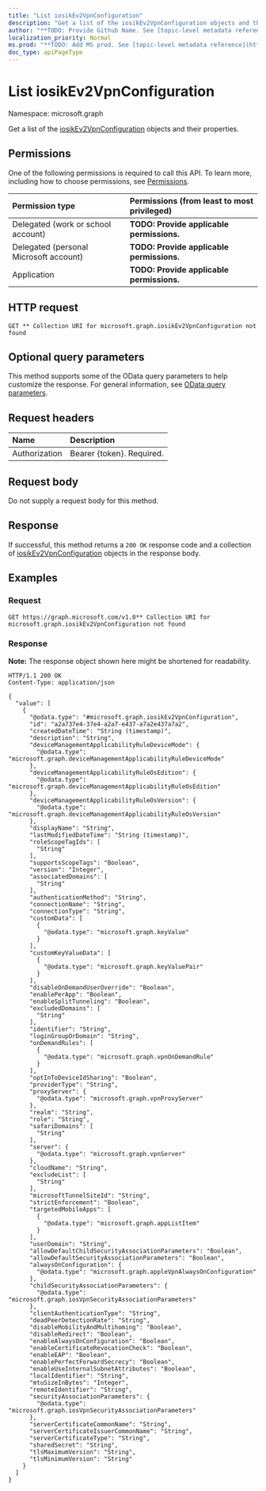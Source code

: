 ```yaml
---
title: "List iosikEv2VpnConfiguration"
description: "Get a list of the iosikEv2VpnConfiguration objects and their properties."
author: "**TODO: Provide Github Name. See [topic-level metadata reference](https://msgo.azurewebsites.net/add/document/guidelines/metadata.html#topic-level-metadata)**"
localization_priority: Normal
ms.prod: "**TODO: Add MS prod. See [topic-level metadata reference](https://msgo.azurewebsites.net/add/document/guidelines/metadata.html#topic-level-metadata)**"
doc_type: apiPageType
---
```


# List iosikEv2VpnConfiguration
Namespace: microsoft.graph



Get a list of the [iosikEv2VpnConfiguration](../resources/iosikev2vpnconfiguration.md) objects and their properties.

## Permissions
One of the following permissions is required to call this API. To learn more, including how to choose permissions, see [Permissions](/graph/permissions-reference).

|Permission type|Permissions (from least to most privileged)|
|:---|:---|
|Delegated (work or school account)|**TODO: Provide applicable permissions.**|
|Delegated (personal Microsoft account)|**TODO: Provide applicable permissions.**|
|Application|**TODO: Provide applicable permissions.**|

## HTTP request

<!-- {
  "blockType": "ignored"
}
-->
``` http
GET ** Collection URI for microsoft.graph.iosikEv2VpnConfiguration not found
```

## Optional query parameters
This method supports some of the OData query parameters to help customize the response. For general information, see [OData query parameters](/graph/query-parameters).

## Request headers
|Name|Description|
|:---|:---|
|Authorization|Bearer {token}. Required.|

## Request body
Do not supply a request body for this method.

## Response

If successful, this method returns a `200 OK` response code and a collection of [iosikEv2VpnConfiguration](../resources/iosikev2vpnconfiguration.md) objects in the response body.

## Examples

### Request
<!-- {
  "blockType": "request",
  "name": "list_iosikev2vpnconfiguration"
}
-->
``` http
GET https://graph.microsoft.com/v1.0** Collection URI for microsoft.graph.iosikEv2VpnConfiguration not found
```


### Response
**Note:** The response object shown here might be shortened for readability.
<!-- {
  "blockType": "response",
  "truncated": true,
  "@odata.type": "Collection(microsoft.graph.iosikEv2VpnConfiguration)"
}
-->
``` http
HTTP/1.1 200 OK
Content-Type: application/json

{
  "value": [
    {
      "@odata.type": "#microsoft.graph.iosikEv2VpnConfiguration",
      "id": "a2a737e4-37e4-a2a7-e437-a7a2e437a7a2",
      "createdDateTime": "String (timestamp)",
      "description": "String",
      "deviceManagementApplicabilityRuleDeviceMode": {
        "@odata.type": "microsoft.graph.deviceManagementApplicabilityRuleDeviceMode"
      },
      "deviceManagementApplicabilityRuleOsEdition": {
        "@odata.type": "microsoft.graph.deviceManagementApplicabilityRuleOsEdition"
      },
      "deviceManagementApplicabilityRuleOsVersion": {
        "@odata.type": "microsoft.graph.deviceManagementApplicabilityRuleOsVersion"
      },
      "displayName": "String",
      "lastModifiedDateTime": "String (timestamp)",
      "roleScopeTagIds": [
        "String"
      ],
      "supportsScopeTags": "Boolean",
      "version": "Integer",
      "associatedDomains": [
        "String"
      ],
      "authenticationMethod": "String",
      "connectionName": "String",
      "connectionType": "String",
      "customData": [
        {
          "@odata.type": "microsoft.graph.keyValue"
        }
      ],
      "customKeyValueData": [
        {
          "@odata.type": "microsoft.graph.keyValuePair"
        }
      ],
      "disableOnDemandUserOverride": "Boolean",
      "enablePerApp": "Boolean",
      "enableSplitTunneling": "Boolean",
      "excludedDomains": [
        "String"
      ],
      "identifier": "String",
      "loginGroupOrDomain": "String",
      "onDemandRules": [
        {
          "@odata.type": "microsoft.graph.vpnOnDemandRule"
        }
      ],
      "optInToDeviceIdSharing": "Boolean",
      "providerType": "String",
      "proxyServer": {
        "@odata.type": "microsoft.graph.vpnProxyServer"
      },
      "realm": "String",
      "role": "String",
      "safariDomains": [
        "String"
      ],
      "server": {
        "@odata.type": "microsoft.graph.vpnServer"
      },
      "cloudName": "String",
      "excludeList": [
        "String"
      ],
      "microsoftTunnelSiteId": "String",
      "strictEnforcement": "Boolean",
      "targetedMobileApps": [
        {
          "@odata.type": "microsoft.graph.appListItem"
        }
      ],
      "userDomain": "String",
      "allowDefaultChildSecurityAssociationParameters": "Boolean",
      "allowDefaultSecurityAssociationParameters": "Boolean",
      "alwaysOnConfiguration": {
        "@odata.type": "microsoft.graph.appleVpnAlwaysOnConfiguration"
      },
      "childSecurityAssociationParameters": {
        "@odata.type": "microsoft.graph.iosVpnSecurityAssociationParameters"
      },
      "clientAuthenticationType": "String",
      "deadPeerDetectionRate": "String",
      "disableMobilityAndMultihoming": "Boolean",
      "disableRedirect": "Boolean",
      "enableAlwaysOnConfiguration": "Boolean",
      "enableCertificateRevocationCheck": "Boolean",
      "enableEAP": "Boolean",
      "enablePerfectForwardSecrecy": "Boolean",
      "enableUseInternalSubnetAttributes": "Boolean",
      "localIdentifier": "String",
      "mtuSizeInBytes": "Integer",
      "remoteIdentifier": "String",
      "securityAssociationParameters": {
        "@odata.type": "microsoft.graph.iosVpnSecurityAssociationParameters"
      },
      "serverCertificateCommonName": "String",
      "serverCertificateIssuerCommonName": "String",
      "serverCertificateType": "String",
      "sharedSecret": "String",
      "tlsMaximumVersion": "String",
      "tlsMinimumVersion": "String"
    }
  ]
}
```

